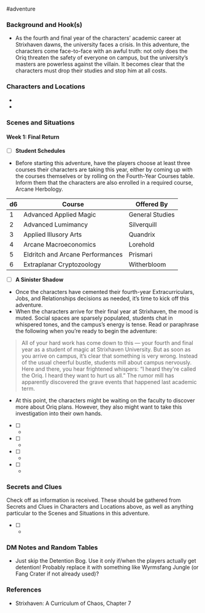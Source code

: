  #adventure 

### Background and Hook(s)

* As the fourth and final year of the characters’ academic career at Strixhaven dawns, the university faces a crisis. In this adventure, the characters come face-to-face with an awful truth: not only does the Oriq threaten the safety of everyone on campus, but the university’s masters are powerless against the villain. It becomes clear that the characters must drop their studies and stop him at all costs.

### Characters and Locations

* 

* 

### Scenes and Situations

#### Week 1: Final Return

 - [ ]  **Student Schedules**

- Before starting this adventure, have the players choose at least three courses their characters are taking this year, either by coming up with the courses themselves or by rolling on the Fourth-Year Courses table. Inform them that the characters are also enrolled in a required course, Arcane Herbology.

| d6 | Course                           | Offered By      |
|----|----------------------------------|-----------------|
| 1  | Advanced Applied Magic           | General Studies |
| 2  | Advanced Lumimancy               | Silverquill     |
| 3  | Applied Illusory Arts            | Quandrix        |
| 4  | Arcane Macroeconomics            | Lorehold        |
| 5  | Eldritch and Arcane Performances | Prismari        |
| 6  | Extraplanar Cryptozoology        | Witherbloom     |

 - [ ]  **A Sinister Shadow**

- Once the characters have cemented their fourth-year Extracurriculars, Jobs, and Relationships decisions as needed, it’s time to kick off this adventure.
- When the characters arrive for their final year at Strixhaven, the mood is muted. Social spaces are sparsely populated, students chat in whispered tones, and the campus’s energy is tense. Read or paraphrase the following when you’re ready to begin the adventure:
>All of your hard work has come down to this — your fourth and final year as a student of magic at Strixhaven University. But as soon as you arrive on campus, it’s clear that something is very wrong.
>Instead of the usual cheerful bustle, students mill about campus nervously. Here and there, you hear frightened whispers: “I heard they're called the Oriq. I heard they want to hurt us all.”
>The rumor mill has apparently discovered the grave events that happened last academic term.

- At this point, the characters might be waiting on the faculty to discover more about Oriq plans. However, they also might want to take this investigation into their own hands.


 - [ ] -


 - [ ] -


 - [ ] -


 - [ ] -


### Secrets and Clues
Check off as information is received. These should be gathered from Secrets and Clues in Characters and Locations above, as well as anything particular to the Scenes and Situations in this adventure.

 - [ ] -

### DM Notes and Random Tables

- Just skip the Detention Bog. Use it only if/when the players actually get detention! Probably replace it with something like Wyrmsfang Jungle (or Fang Crater if not already used)?

### References

- Strixhaven: A Curriculum of Chaos, Chapter 7